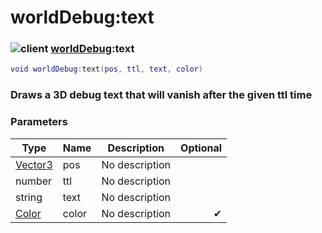 # worldDebug:text

### ![client](../../home/debug/.gitbook/assets/client.png) [worldDebug](../../home/debug/home/worldDebug/):text

```lua
void worldDebug:text(pos, ttl, text, color)
```

### Draws a 3D debug text that will vanish after the given ttl time

### Parameters

| Type                                      | Name  | Description    | Optional |
| ----------------------------------------- | ----- | -------------- | -------: |
| [Vector3](../../home/debug/home/Vector3/) | pos   | No description |          |
| number                                    | ttl   | No description |          |
| string                                    | text  | No description |          |
| [Color](../../home/debug/home/Color/)     | color | No description |        ✔ |
